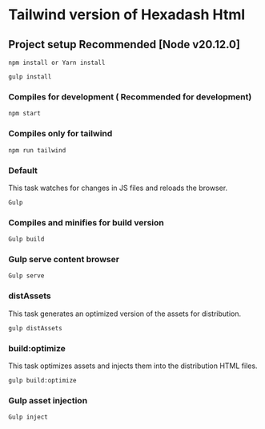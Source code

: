 # Tailwind version of Hexadash Html

## Project setup Recommended [Node v20.12.0]
```
npm install or Yarn install
```
```
gulp install
```

### Compiles for development ( Recommended for development)
```
npm start
```

### Compiles only for tailwind
```
npm run tailwind
```

### Default

This task watches for changes in JS files and reloads the browser.

```
Gulp
```

### Compiles and minifies for build version
```
Gulp build
```

### Gulp serve content browser
```
Gulp serve
```

### distAssets

This task generates an optimized version of the assets for distribution.

```
gulp distAssets
```

### build:optimize

This task optimizes assets and injects them into the distribution HTML files.

```
gulp build:optimize
```

### Gulp asset injection
```
Gulp inject
```